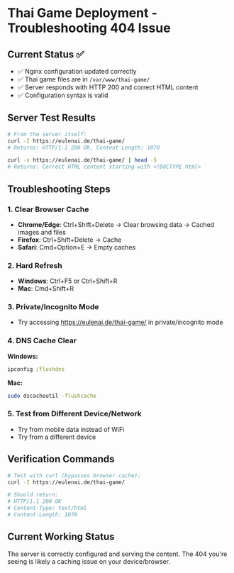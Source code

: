 # Thai Game Deployment - Troubleshooting 404 Issue

## Current Status ✅
- ✅ Nginx configuration updated correctly
- ✅ Thai game files are in `/var/www/thai-game/`
- ✅ Server responds with HTTP 200 and correct HTML content
- ✅ Configuration syntax is valid

## Server Test Results
```bash
# From the server itself:
curl -I https://eulenai.de/thai-game/
# Returns: HTTP/1.1 200 OK, Content-Length: 1070

curl -s https://eulenai.de/thai-game/ | head -5
# Returns: Correct HTML content starting with <!DOCTYPE html>
```

## Troubleshooting Steps

### 1. Clear Browser Cache
- **Chrome/Edge**: Ctrl+Shift+Delete → Clear browsing data → Cached images and files
- **Firefox**: Ctrl+Shift+Delete → Cache
- **Safari**: Cmd+Option+E → Empty caches

### 2. Hard Refresh
- **Windows**: Ctrl+F5 or Ctrl+Shift+R
- **Mac**: Cmd+Shift+R

### 3. Private/Incognito Mode
- Try accessing https://eulenai.de/thai-game/ in private/incognito mode

### 4. DNS Cache Clear
**Windows:**
```cmd
ipconfig /flushdns
```

**Mac:**
```bash
sudo dscacheutil -flushcache
```

### 5. Test from Different Device/Network
- Try from mobile data instead of WiFi
- Try from a different device

## Verification Commands
```bash
# Test with curl (bypasses browser cache):
curl -I https://eulenai.de/thai-game/

# Should return:
# HTTP/1.1 200 OK
# Content-Type: text/html
# Content-Length: 1070
```

## Current Working Status
The server is correctly configured and serving the content. The 404 you're seeing is likely a caching issue on your device/browser.
